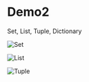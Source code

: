 # Demo2
Set, List, Tuple, Dictionary

![Set](https://user-images.githubusercontent.com/81771773/115068776-22f77a00-9f0c-11eb-9c1f-6144539d28e8.PNG)



![List](https://user-images.githubusercontent.com/81771773/115068780-2559d400-9f0c-11eb-87e5-4d7a34a0baf1.PNG)



![Tuple](https://user-images.githubusercontent.com/81771773/115068789-27bc2e00-9f0c-11eb-87dd-416f06ba495a.PNG)
